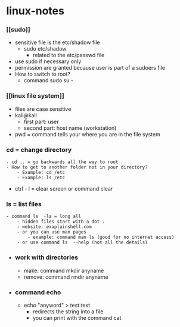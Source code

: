# linux-notes

### [[sudo]]
- sensitive file is the etc/shadow file
	- sudo etc/shadow
		- related to the etc/passwd file
- use sudo if necessary only
- permission are granted because user is part of a sudoers file
- How to switch to root?
	- command sudo su -

###  [[linux file system]]
- files are case sensitive
- kali@kali
	- first part: user
	- second part: host name (workstation)
- pwd = command tells your where you are in the file system

### cd = change directory
	- cd .. = go backwards all the way to root
	- How to get to another folder not in your directory?
		- Example: cd /etc 
		- Example: ls /etc
- ctrl - l = clear screen or command clear

### ls = list files
	- command ls  -la = long all
		- hidden files start with a dot .
		- website: exaplainshell.com
		- or you can use man pages
			- example: command man ls (good for no internet access)
		- or use command ls  --help (not all the details)

  - ### work with directories
	- make: command mkdir anyname 
	- remove: command rmdir anyname
- ### command echo
	- echo "anyword" > test.text
		- redirects the string into a file
		- you can print with the command cat
